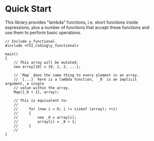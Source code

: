 # Quick Start

This library provides "lambda" functions, i.e. short functions inside expressions, plus a number of
functions that accept these functions and use them to perform basic operations.

```pawn
// Include y_functional.
#include <YSI_Coding\y_functional>

main()
{
	// This array will be mutated.
	new array[10] = {0, 1, 2, ...};

	// `Map` does the same thing to every element in an array.
	// `{...}` here is a lambda function, `_0` is an implicit argument, a single
	// value within the array.
	Map({_0 + 1}, array);

	// This is equivalent to:
	//
	//     for (new i = 0; i != sizeof (array); ++i)
	//     {
	//         new _0 = array[i];
	//         array[i] = _0 + 1;
	//     }
	//
}
```

